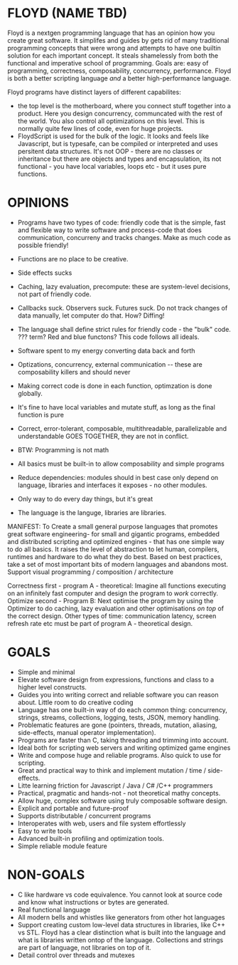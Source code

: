 # FLOYD (NAME TBD)

Floyd is a nextgen programming language that has an opinion how you create great software. It simplifes and guides by gets rid of many traditional programming concepts that were wrong and attempts to have one builtin solution for each important concept. It steals shamelessly from both the functional and imperative school of programming. Goals are: easy of programming, correctness, composability, concurrency, performance. Floyd is both a better scripting language _and_ a better high-performance language.

Floyd programs have distinct layers of different capabilites:

- the top level is the motherboard, where you connect stuff together into a product. Here you design concurrency, communcated with the rest of the world. You also control all optimizations on this level. This is normally quite few lines of code, even for huge projects.
- FloydScript is used for the bulk of the logic. It looks and feels like Javascript, but is typesafe, can be compiled or interpreted and uses persitent data structures. It's not OOP - there are no classes or inheritance but there are objects and types and encapsulation, its not functional - you have local variables, loops etc - but it uses pure functions.


# OPINIONS

- Programs have two types of code: friendly code that is the simple, fast and flexible way to write software and process-code that does communication, concurreny and tracks changes. Make as much code as possible friendly!

- Functions are no place to be creative.
- Side effects sucks
- Caching, lazy evaluation, precompute: these are system-level decisions, not part of friendly code.
- Callbacks suck. Observers suck. Futures suck. Do not track changes of data manually, let computer do that. How? Diffing!
- The language shall define strict rules for friendly code - the "bulk" code. ??? term? Red and blue functons? This code follows all ideals.
- Software spent to my energy converting data back and forth
- Optizations, concurrency, external communication -- these are composability killers and should never
- Making correct code is done in each function, optimzation is done globally.
- It's fine to have local variables and mutate stuff, as long as the final function is pure
- Correct, error-tolerant, composable, multithreadable, parallelizable and understandable GOES TOGETHER, they are not in conflict.
- BTW: Programming is not math
- All basics must be built-in to allow composability and simple programs
- Reduce dependencies: modules should in best case only depend on language, libraries and interfaces it exposes - no other modules.
- Only way to do every day things, but it's great
- The language is the languge, libraries are libraries.


MANIFEST: To Create a small general purpose languages that promotes great software engineering- for small and gigantic programs, embedded and distributed scripting and optimized engines - that has one simple way to do all basics. It raises the level of abstraction to let human, compilers, runtimes and hardware to do what they do best. Based on best practices, take a set of most important bits of modern languages and abandons most. Support visual programming / composition / architecture


Correctness first - program A - theoretical: Imagine all functions executing on an infinitely fast computer and design the program to *work* correctly.
Optimize second - Program B: Next optimise the program by using the Optimizer to do caching, lazy evaluation and other optimisations *on top* of the correct design. Other types of time: communication latency, screen refresh rate etc must be part of program A - theoretical design.


# GOALS

- Simple and minimal
- Elevate software design from expressions, functions and class to a higher level constructs.
- Guides you into writing correct and reliable software you can reason about. Little room to do creative coding
- Language has one built-in way of do each common thing: concurrency, strings, streams, collections, logging, tests, JSON, memory handling.
- Problematic features are gone (pointers, threads, mutation, aliasing, side-effects, manual operator implementation).
- Programs are faster than C, taking  threading and trimming into account.
- Ideal both for scripting web servers and writing optimized game engines
- Write and compose huge and reliable programs. Also quick to use for scripting.
- Great and practical way to think and implement mutation / time / side-effects.
- Litte learning friction for Javascript / Java / C# /C++ programmers
- Practical, pragmatic and hands-not - not theoretical mathy concepts.
- Allow huge, complex software using truly composable software design.
- Explicit and portable and future-proof
- Supports distributable / concurrent programs
- Interoperates with web, users and file system effortlessly
- Easy to write tools
- Advanced built-in profiling and optimization tools.
- Simple reliable module feature


# NON-GOALS

- C like hardware vs code equivalence. You cannot look at source code and know what instructions or bytes are generated.
- Real functional language
- All modern bells and whistles like generators from other hot languages
- Support creating custom low-level data structures in libraries, like C++ vs STL. Floyd has a clear distinction what is built into the language and what is libraries written ontop of the language. Collections and strings are part of language, not libraries on top of it.
- Detail control over threads and mutexes
